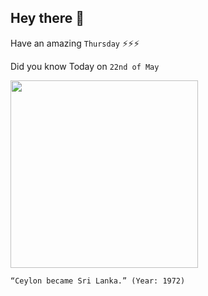 ## Hey there 👋
Have an amazing `Thursday` ⚡⚡⚡

Did you know Today on `22nd of May`
 
 [<img src="http://www.dailynews.lk/sites/default/files/news/2018/05/27/z_p11-The-day.jpg" width="300" />](https://en.wikipedia.org/wiki/Dominion_of_Ceylon#:~:text=In%201948%2C%20the%20British%20Colony,was%20changed%20to%20Sri%20Lanka.) 
 ```
“Ceylon became Sri Lanka.” (Year: 1972)
```
